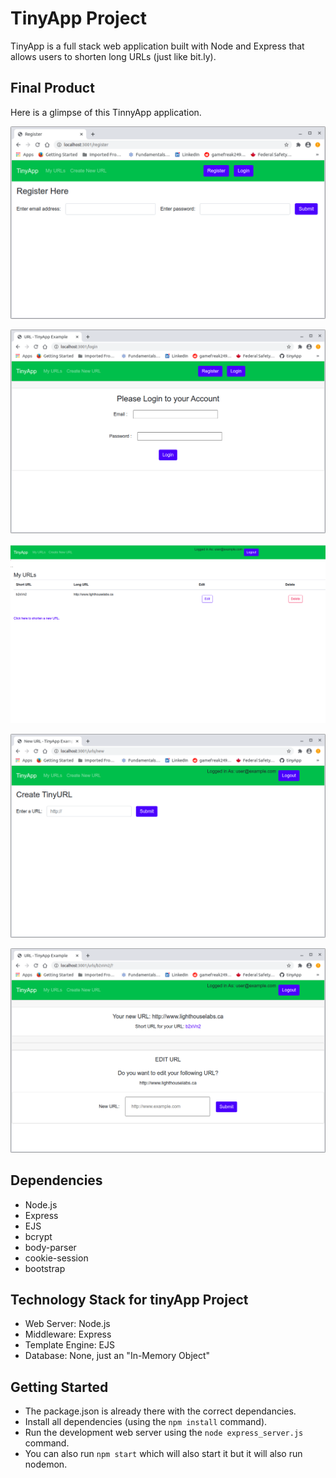 # TinyApp Project

TinyApp is a full stack web application built with Node and Express that allows users to shorten long URLs (just like bit.ly).

## Final Product
Here is a glimpse of this TinnyApp application.

!["Screenshot of Registration Page"](https://github.com/Nidz01/tinyapp/blob/master/docs/register-page.png?raw=true)

!["Screenshot of Login Page"](https://github.com/Nidz01/tinyapp/blob/master/docs/login-page.png?raw=true)

!["Screenshot of URLS page"](https://github.com/Nidz01/tinyapp/blob/master/docs/urls-page.png?raw=true)

!["Screenshot of Create URL page"](https://github.com/Nidz01/tinyapp/blob/master/docs/create-url-page.png?raw=true)

!["Screenshot of Edit URL page"](https://github.com/Nidz01/tinyapp/blob/master/docs/edit-url-page.png?raw=true)

## Dependencies

- Node.js
- Express
- EJS
- bcrypt
- body-parser
- cookie-session
- bootstrap

## Technology Stack for tinyApp Project

- Web Server: Node.js
- Middleware: Express
- Template Engine: EJS
- Database: None, just an "In-Memory Object"

## Getting Started

- The package.json is already there with the correct dependancies.
- Install all dependencies (using the `npm install` command).
- Run the development web server using the `node express_server.js` command.
- You can also run `npm start` which will also start it but it will also run nodemon.
